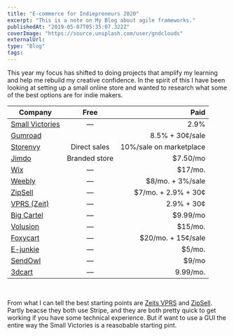 ```yaml
---
title: "E-commerce for Indiepreneurs 2020"
excerpt: "This is a note on My Blog about agile frameworks."
publishedAt: "2019-05-07T05:35:07.322Z"
coverImage: "https://source.unsplash.com/user/gndclouds"
externalUrl:
type: "Blog"
tags:
---
```


This year my focus has shifted to doing projects that amplify my learning and help me rebuild my creative confidence. In the spirit of this I have been looking at setting up a small online store and wanted to research what some of the best options are for indie makers.
&nbsp;

| Company             |     Free      |                    Paid |
| ------------------- | :-----------: | ----------------------: |
| [Small Victories]() |       —       |                    2.9% |
| [Gumroad]()         |               |         8.5% + 30¢/sale |
| [Storenvy]()        | Direct sales  | 10%/sale on marketplace |
| [Jimdo]()           | Branded store |               \$7.50/mo |
| [Wix]()             |       —       |                \$17/mo. |
| [Weebly]()          |       —       |       \$8/mo. + 3%/sale |
| [ZipSell]()         |       —       |    \$7/mo. + 2.9% + 30¢ |
| [VPRS (Zeit)]()     |       —       |              2.9% + 30¢ |
| [Big Cartel]()      |       —       |               \$9.99/mo |
| [Volusion]()        |       —       |                \$15/mo. |
| [Foxycart]()        |       —       |     \$20/mo. + 15¢/sale |
| [E-junkie]()        |       —       |                 \$5/mo. |
| [SendOwl]()         |       —       |                  \$9/mo |
| [3dcart]()          |       —       |                9.99/mo. |

&nbsp;

From what I can tell the best starting points are [Zeits VPRS]() and [ZipSell](). Partly beacse they both use Stripe, and they are both pretty quick to get working if you have some technical experience. But if want to use a GUI the entire way the Small Victories is a reasobable starting pint.
